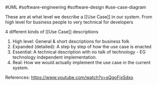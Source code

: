 #UML #software-engineering #software-design #use-case-diagram 

These are at what level we describe a [[Use Case]] in our system. From high level for business people to very technical for developers

4 different kinds of [[Use Case]] descriptions
1. High level: General & short descriptions for business folk
2. Expanded (detailed): A step by step of how the use case is enacted
3. Essential: A technical description with no talk of technology - EG technology independent implementation.
4. Real: How we would actually implement the use case in the current system.

References:
https://www.youtube.com/watch?v=sQgoFjxSdxo